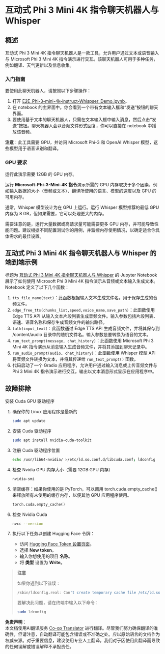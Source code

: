 <!--
CO_OP_TRANSLATOR_METADATA:
{
  "original_hash": "f737bf207e1691cdc654535c48dd2df4",
  "translation_date": "2025-04-03T07:33:48+00:00",
  "source_file": "md\\02.Application\\01.TextAndChat\\Phi3\\E2E_Phi-3-mini_with_whisper.md",
  "language_code": "zh"
}
-->
# 互动式 Phi 3 Mini 4K 指令聊天机器人与 Whisper

## 概述

互动式 Phi 3 Mini 4K 指令聊天机器人是一款工具，允许用户通过文本或语音输入与 Microsoft Phi 3 Mini 4K 指令演示进行交互。该聊天机器人可用于多种任务，例如翻译、天气更新以及信息收集。

### 入门指南

要使用此聊天机器人，请按照以下步骤操作：

1. 打开 [E2E_Phi-3-mini-4k-instruct-Whispser_Demo.ipynb](https://github.com/microsoft/Phi-3CookBook/blob/main/code/06.E2E/E2E_Phi-3-mini-4k-instruct-Whispser_Demo.ipynb)。
2. 在 notebook 的主界面中，你会看到一个带有文本输入框和“发送”按钮的聊天界面。
3. 要使用基于文本的聊天机器人，只需在文本输入框中输入消息，然后点击“发送”按钮。聊天机器人会以音频文件形式回复，你可以直接在 notebook 中播放该音频。

**注意**：此工具需要 GPU，并访问 Microsoft Phi-3 和 OpenAI Whisper 模型，这些模型用于语音识别和翻译。

### GPU 要求

运行此演示需要 12GB 的 GPU 内存。

运行 **Microsoft-Phi-3-Mini-4K 指令**演示所需的 GPU 内存取决于多个因素，例如输入数据的大小（音频或文本）、翻译所使用的语言、模型的速度以及 GPU 的可用内存。

通常，Whisper 模型设计为在 GPU 上运行。运行 Whisper 模型推荐的最低 GPU 内存为 8 GB，但如果需要，它可以处理更大的内存。

需要注意的是，运行大量数据或高请求量可能需要更多 GPU 内存，并可能导致性能问题。建议根据不同配置测试你的用例，并监控内存使用情况，以确定适合你具体需求的最佳设置。

## 互动式 Phi 3 Mini 4K 指令聊天机器人与 Whisper 的端到端示例

标题为 [互动式 Phi 3 Mini 4K 指令聊天机器人与 Whisper](https://github.com/microsoft/Phi-3CookBook/blob/main/code/06.E2E/E2E_Phi-3-mini-4k-instruct-Whispser_Demo.ipynb) 的 Jupyter Notebook 展示了如何使用 Microsoft Phi 3 Mini 4K 指令演示从音频或文本输入生成文本。Notebook 定义了以下几个函数：

1. `tts_file_name(text)`：此函数根据输入文本生成文件名，用于保存生成的音频文件。
2. `edge_free_tts(chunks_list,speed,voice_name,save_path)`：此函数使用 Edge TTS API 从输入文本片段列表生成音频文件。输入参数包括片段列表、语速、语音名称和保存生成音频文件的输出路径。
3. `talk(input_text)`：此函数通过 Edge TTS API 生成音频文件，并将其保存到 /content/audio 目录中的随机文件名。输入参数是要转换为语音的文本。
4. `run_text_prompt(message, chat_history)`：此函数使用 Microsoft Phi 3 Mini 4K 指令演示从消息输入生成音频文件，并将其添加到聊天记录中。
5. `run_audio_prompt(audio, chat_history)`：此函数使用 Whisper 模型 API 将音频文件转换为文本，并将其传递给 `run_text_prompt()` 函数。
6. 代码启动了一个 Gradio 应用程序，允许用户通过输入消息或上传音频文件与 Phi 3 Mini 4K 指令演示进行交互。输出以文本消息形式显示在应用程序中。

## 故障排除

安装 Cuda GPU 驱动程序

1. 确保你的 Linux 应用程序是最新的

    ```bash
    sudo apt update
    ```

2. 安装 Cuda 驱动程序

    ```bash
    sudo apt install nvidia-cuda-toolkit
    ```

3. 注册 Cuda 驱动程序位置

    ```bash
    echo /usr/lib64-nvidia/ >/etc/ld.so.conf.d/libcuda.conf; ldconfig
    ```

4. 检查 Nvidia GPU 内存大小（需要 12GB GPU 内存）

    ```bash
    nvidia-smi
    ```

5. 清空缓存：如果你使用的是 PyTorch，可以调用 torch.cuda.empty_cache() 来释放所有未使用的缓存内存，以便其他 GPU 应用程序使用。

    ```python
    torch.cuda.empty_cache() 
    ```

6. 检查 Nvidia Cuda

    ```bash
    nvcc --version
    ```

7. 执行以下任务以创建 Hugging Face 令牌：

    - 访问 [Hugging Face Token 设置页面](https://huggingface.co/settings/tokens?WT.mc_id=aiml-137032-kinfeylo)。
    - 选择 **New token**。
    - 输入你想使用的项目 **名称**。
    - 将 **类型** 设置为 **Write**。

> **注意**
>
> 如果你遇到以下错误：
>
> ```bash
> /sbin/ldconfig.real: Can't create temporary cache file /etc/ld.so.cache~: Permission denied 
> ```
>
> 要解决此问题，请在终端中输入以下命令：
>
> ```bash
> sudo ldconfig
> ```

**免责声明**：  
本文档使用AI翻译服务 [Co-op Translator](https://github.com/Azure/co-op-translator) 进行翻译。尽管我们努力确保翻译的准确性，但请注意，自动翻译可能包含错误或不准确之处。应以原始语言的文档作为权威来源。对于重要信息，建议使用专业人工翻译。我们对于因使用此翻译而导致的任何误解或错误解释不承担责任。